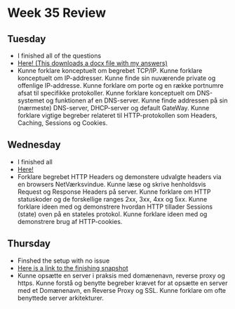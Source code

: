 # Week 35 Review

## Tuesday

* I finished all of the questions
* [Here! (This downloads a docx file with my answers)](https://github.com/Kornvalles/3-Semester/raw/master/u35/27-08-2019/Fundamental%20Network%20Topics.docx)
* Kunne forklare konceptuelt om begrebet TCP/IP. Kunne forklare konceptuelt om IP-addresser. Kunne finde sin nuværende private og offenlige IP-addresse. Kunne forklare om porte og en række portnumre afsat til specifikke protokoller. Kunne forklare konceptuelt om DNS-systemet og funktionen af en DNS-server. Kunne finde addressen på sin (nærmeste) DNS-server, DHCP-server og default GateWay. Kunne forklare vigtige begreber relateret til HTTP-protokollen som Headers, Caching, Sessions og Cookies. 

## Wednesday

* I finished all
* [Here!](https://github.com/Kornvalles/3-Semester/tree/master/u35/28-08-2019)
* Forklare begrebet HTTP Headers og demonstere udvalgte headers via en browsers NetVærksvindue. Kunne læse og skrive henholdsvis Request og Response Headers på server. Kunne forklare om HTTP statuskoder og de forskellige ranges 2xx, 3xx, 4xx og 5xx. Kunne forklare ideen med og demonstrere hvordan HTTP tillader Sessions (state) oven på en stateles protokol. Kunne forklare ideen med og  demonstrere brug af HTTP-cookies.

## Thursday

* Finshed the setup with no issue
* [Here is a link to the finishing snapshot](https://imgur.com/a/jpEMQ3d)
* Kunne opsætte en server i praksis med domænenavn, reverse proxy og https. Kunne forstå og benytte begreber krævet for at opsætte en server med et Domænenavn, en Reverse Proxy og SSL. Kunne forklare om ofte benyttede server arkitekturer.
